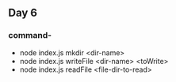## Day 6

### command-

- node index.js mkdir \<dir-name>
- node index.js writeFile \<dir-name> \<toWrite>
- node index.js readFile \<file-dir-to-read>
